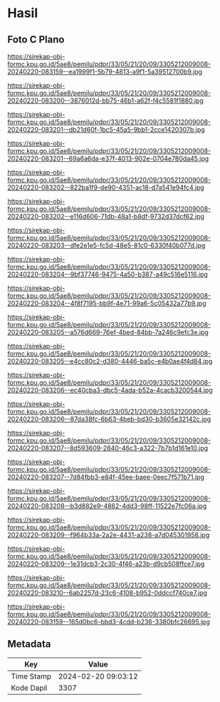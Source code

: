 # Hasil

## Foto C Plano

https://sirekap-obj-formc.kpu.go.id/5ae8/pemilu/pdpr/33/05/21/20/09/3305212009008-20240220-083159--ea1999f1-5b79-4813-a9f1-5a39512700b9.jpg

https://sirekap-obj-formc.kpu.go.id/5ae8/pemilu/pdpr/33/05/21/20/09/3305212009008-20240220-083200--3876012d-bb75-46b1-a62f-f4c5581f1880.jpg

https://sirekap-obj-formc.kpu.go.id/5ae8/pemilu/pdpr/33/05/21/20/09/3305212009008-20240220-083201--db21d60f-1bc5-45a5-9bb1-2cce1420307b.jpg

https://sirekap-obj-formc.kpu.go.id/5ae8/pemilu/pdpr/33/05/21/20/09/3305212009008-20240220-083201--69a6a6da-e37f-4013-902e-0704e780da45.jpg

https://sirekap-obj-formc.kpu.go.id/5ae8/pemilu/pdpr/33/05/21/20/09/3305212009008-20240220-083202--822ba1f9-de90-4351-ac18-d7a541e94fc4.jpg

https://sirekap-obj-formc.kpu.go.id/5ae8/pemilu/pdpr/33/05/21/20/09/3305212009008-20240220-083202--e116d606-71db-48a1-b8df-9732d37dcf62.jpg

https://sirekap-obj-formc.kpu.go.id/5ae8/pemilu/pdpr/33/05/21/20/09/3305212009008-20240220-083203--dfe2e1e5-fc5d-48e5-81c0-6330f40b077d.jpg

https://sirekap-obj-formc.kpu.go.id/5ae8/pemilu/pdpr/33/05/21/20/09/3305212009008-20240220-083204--9bf37746-9475-4a50-b387-a49c516e5116.jpg

https://sirekap-obj-formc.kpu.go.id/5ae8/pemilu/pdpr/33/05/21/20/09/3305212009008-20240220-083204--4f8f7195-bb9f-4e71-99a6-5c05432a77b9.jpg

https://sirekap-obj-formc.kpu.go.id/5ae8/pemilu/pdpr/33/05/21/20/09/3305212009008-20240220-083205--a576d669-76ef-4bed-84bb-7a246c9efc3e.jpg

https://sirekap-obj-formc.kpu.go.id/5ae8/pemilu/pdpr/33/05/21/20/09/3305212009008-20240220-083205--e4cc80c2-d380-4446-ba5c-e4b0ae4f4d84.jpg

https://sirekap-obj-formc.kpu.go.id/5ae8/pemilu/pdpr/33/05/21/20/09/3305212009008-20240220-083206--ec40cba3-dbc5-4ada-b52a-4cacb3200544.jpg

https://sirekap-obj-formc.kpu.go.id/5ae8/pemilu/pdpr/33/05/21/20/09/3305212009008-20240220-083206--87da38fc-6b63-4beb-bd30-b3605e32142c.jpg

https://sirekap-obj-formc.kpu.go.id/5ae8/pemilu/pdpr/33/05/21/20/09/3305212009008-20240220-083207--8d593609-2840-46c3-a322-7b7b1d161e10.jpg

https://sirekap-obj-formc.kpu.go.id/5ae8/pemilu/pdpr/33/05/21/20/09/3305212009008-20240220-083207--7d84fbb3-e84f-45ee-baee-0eec7f571b71.jpg

https://sirekap-obj-formc.kpu.go.id/5ae8/pemilu/pdpr/33/05/21/20/09/3305212009008-20240220-083208--b3d882e9-4882-4dd3-98ff-11522e7fc06a.jpg

https://sirekap-obj-formc.kpu.go.id/5ae8/pemilu/pdpr/33/05/21/20/09/3305212009008-20240220-083209--f964b33a-2a2e-4431-a238-a7d045301958.jpg

https://sirekap-obj-formc.kpu.go.id/5ae8/pemilu/pdpr/33/05/21/20/09/3305212009008-20240220-083209--1e31dcb3-2c30-4f46-a23b-d9cb508ffce7.jpg

https://sirekap-obj-formc.kpu.go.id/5ae8/pemilu/pdpr/33/05/21/20/09/3305212009008-20240220-083210--6ab2257d-23c6-4108-b952-0ddccf740ce7.jpg

https://sirekap-obj-formc.kpu.go.id/5ae8/pemilu/pdpr/33/05/21/20/09/3305212009008-20240220-083159--165d0bc6-bbd3-4cdd-b236-3380bfc26695.jpg


## Metadata

| Key        | Value               |
| ---------- | ------------------- |
| Time Stamp | 2024-02-20 09:03:12 |
| Kode Dapil | 3307                |



